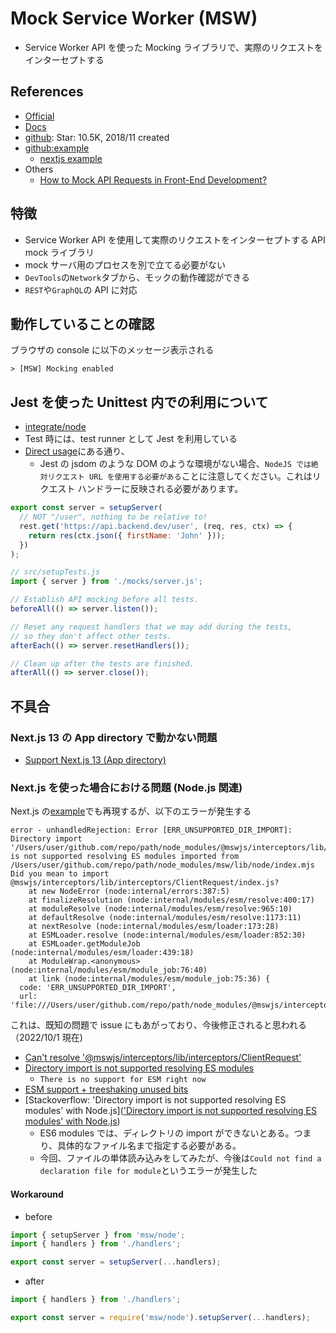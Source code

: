 # Mock Service Worker (MSW)

- Service Worker API を使った Mocking ライブラリで、実際のリクエストをインターセプトする

## References

- [Official](https://mswjs.io/)
- [Docs](https://mswjs.io/docs/getting-started/install)
- [github](https://github.com/mswjs/msw): Star: 10.5K, 2018/11 created
- [github:example](https://github.com/mswjs/examples)
  - [nextjs example](https://github.com/vercel/next.js/tree/canary/examples/with-msw)
- Others
  - [How to Mock API Requests in Front-End Development?](https://www.codit.eu/blog/how-to-mock-api-requests-in-front-end-development/)

## 特徴

- Service Worker API を使用して実際のリクエストをインターセプトする API mock ライブラリ
- mock サーバ用のプロセスを別で立てる必要がない
- `DevTools`の`Network`タブから、モックの動作確認ができる
- `REST`や`GraphQL`の API に対応

## 動作していることの確認

ブラウザの console に以下のメッセージ表示される

```log
> [MSW] Mocking enabled
```

## Jest を使った Unittest 内での利用について

- [integrate/node](https://mswjs.io/docs/getting-started/integrate/node)
- Test 時には、test runner として Jest を利用している
- [Direct usage](https://mswjs.io/docs/getting-started/integrate/node#direct-usage)にある通り、
  - Jest の jsdom のような DOM のような環境がない場合、`NodeJS では絶対リクエスト URL を使用する必要がある`ことに注意してください。これはリクエスト ハンドラーに反映される必要があります。

```js
export const server = setupServer(
  // NOT "/user", nothing to be relative to!
  rest.get('https://api.backend.dev/user', (req, res, ctx) => {
    return res(ctx.json({ firstName: 'John' }));
  })
);
```

```js
// src/setupTests.js
import { server } from './mocks/server.js';

// Establish API mocking before all tests.
beforeAll(() => server.listen());

// Reset any request handlers that we may add during the tests,
// so they don't affect other tests.
afterEach(() => server.resetHandlers());

// Clean up after the tests are finished.
afterAll(() => server.close());
```

## 不具合

### Next.js 13 の App directory で動かない問題

- [Support Next.js 13 (App directory)](https://github.com/mswjs/msw/issues/1644)

### Next.js を使った場合における問題 (Node.js 関連)

Next.js の[example](https://github.com/vercel/next.js/tree/canary/examples/with-msw)でも再現するが、以下のエラーが発生する

```log
error - unhandledRejection: Error [ERR_UNSUPPORTED_DIR_IMPORT]: Directory import '/Users/user/github.com/repo/path/node_modules/@mswjs/interceptors/lib/interceptors/ClientRequest' is not supported resolving ES modules imported from /Users/user/github.com/repo/path/node_modules/msw/lib/node/index.mjs
Did you mean to import @mswjs/interceptors/lib/interceptors/ClientRequest/index.js?
    at new NodeError (node:internal/errors:387:5)
    at finalizeResolution (node:internal/modules/esm/resolve:400:17)
    at moduleResolve (node:internal/modules/esm/resolve:965:10)
    at defaultResolve (node:internal/modules/esm/resolve:1173:11)
    at nextResolve (node:internal/modules/esm/loader:173:28)
    at ESMLoader.resolve (node:internal/modules/esm/loader:852:30)
    at ESMLoader.getModuleJob (node:internal/modules/esm/loader:439:18)
    at ModuleWrap.<anonymous> (node:internal/modules/esm/module_job:76:40)
    at link (node:internal/modules/esm/module_job:75:36) {
  code: 'ERR_UNSUPPORTED_DIR_IMPORT',
  url: 'file:///Users/user/github.com/repo/path/node_modules/@mswjs/interceptors/lib/interceptors/ClientRequest'
```

これは、既知の問題で issue にもあがっており、今後修正されると思われる（2022/10/1 現在)

- [Can't resolve '@mswjs/interceptors/lib/interceptors/ClientRequest'](https://github.com/mswjs/msw/issues/1267)
- [Directory import is not supported resolving ES modules](https://github.com/mswjs/msw/issues/1201)
  - `There is no support for ESM right now`
- [ESM support + treeshaking unused bits](https://github.com/mswjs/msw/issues/1384)
- [Stackoverflow: 'Directory import is not supported resolving ES modules' with Node.js](['Directory import is not supported resolving ES modules' with Node.js](https://stackoverflow.com/questions/64453859/directory-import-is-not-supported-resolving-es-modules-with-node-js))
  - ES6 modules では、ディレクトリの import ができないとある。つまり、具体的なファイル名まで指定する必要がある。
  - 今回、ファイルの単体読み込みをしてみたが、今後は`Could not find a declaration file for module`というエラーが発生した

#### Workaround

- before

```ts
import { setupServer } from 'msw/node';
import { handlers } from './handlers';

export const server = setupServer(...handlers);
```

- after

```ts
import { handlers } from './handlers';

export const server = require('msw/node').setupServer(...handlers);
```
